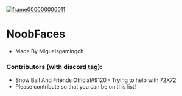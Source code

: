 <a href="https://imgbb.com/"><img src="https://i.ibb.co/jM4gyKH/frame000000000011.png" alt="frame000000000011" border="0"></a>
# NoobFaces
* Made By Miguelsgamingch
### Contributors (with discord tag):
* Snow Ball And Friends Official#9120 - Trying to help with 72X72
* Please contribute so that you can be on this list!
